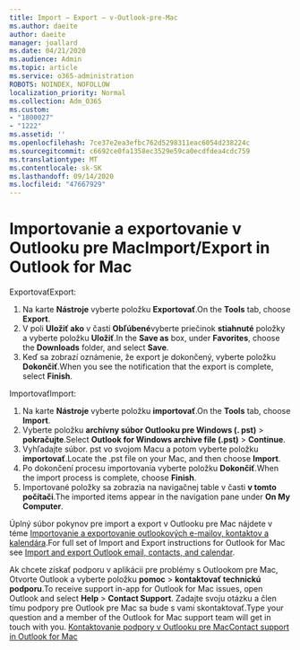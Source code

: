 ```yaml
---
title: Import – Export – v-Outlook-pre-Mac
ms.author: daeite
author: daeite
manager: joallard
ms.date: 04/21/2020
ms.audience: Admin
ms.topic: article
ms.service: o365-administration
ROBOTS: NOINDEX, NOFOLLOW
localization_priority: Normal
ms.collection: Adm_O365
ms.custom:
- "1800027"
- "1222"
ms.assetid: ''
ms.openlocfilehash: 7ce37e2ea3efbc762d5298311eac6054d238224c
ms.sourcegitcommit: c6692ce0fa1358ec3529e59ca0ecdfdea4cdc759
ms.translationtype: MT
ms.contentlocale: sk-SK
ms.lasthandoff: 09/14/2020
ms.locfileid: "47667929"
---
```

# <a name="importexport-in-outlook-for-mac"></a><span data-ttu-id="9a1db-102">Importovanie a exportovanie v Outlooku pre Mac</span><span class="sxs-lookup"><span data-stu-id="9a1db-102">Import/Export in Outlook for Mac</span></span> 

<span data-ttu-id="9a1db-103">Exportovať</span><span class="sxs-lookup"><span data-stu-id="9a1db-103">Export:</span></span>
1. <span data-ttu-id="9a1db-104">Na karte **Nástroje** vyberte položku **Exportovať**.</span><span class="sxs-lookup"><span data-stu-id="9a1db-104">On the **Tools** tab, choose **Export**.</span></span>
2. <span data-ttu-id="9a1db-105">V poli **Uložiť ako** v časti **Obľúbené**vyberte priečinok **stiahnuté** položky a vyberte položku **Uložiť**.</span><span class="sxs-lookup"><span data-stu-id="9a1db-105">In the **Save as** box, under **Favorites**, choose the **Downloads** folder, and select **Save**.</span></span>
3. <span data-ttu-id="9a1db-106">Keď sa zobrazí oznámenie, že export je dokončený, vyberte položku **Dokončiť**.</span><span class="sxs-lookup"><span data-stu-id="9a1db-106">When you see the notification that the export is complete, select **Finish**.</span></span>

<span data-ttu-id="9a1db-107">Importovať</span><span class="sxs-lookup"><span data-stu-id="9a1db-107">Import:</span></span>
1. <span data-ttu-id="9a1db-108">Na karte **Nástroje** vyberte položku **importovať**.</span><span class="sxs-lookup"><span data-stu-id="9a1db-108">On the **Tools** tab, choose **Import**.</span></span>
2. <span data-ttu-id="9a1db-109">Vyberte položku **archívny súbor Outlooku pre Windows (. pst)**  >  **pokračujte**.</span><span class="sxs-lookup"><span data-stu-id="9a1db-109">Select **Outlook for Windows archive file (.pst)** > **Continue**.</span></span>
3. <span data-ttu-id="9a1db-110">Vyhľadajte súbor. pst vo svojom Macu a potom vyberte položku **importovať**.</span><span class="sxs-lookup"><span data-stu-id="9a1db-110">Locate the .pst file on your Mac, and then choose **Import**.</span></span>
4. <span data-ttu-id="9a1db-111">Po dokončení procesu importovania vyberte položku **Dokončiť**.</span><span class="sxs-lookup"><span data-stu-id="9a1db-111">When the import process is complete, choose **Finish**.</span></span>
5. <span data-ttu-id="9a1db-112">Importované položky sa zobrazia na navigačnej table v časti **v tomto počítači**.</span><span class="sxs-lookup"><span data-stu-id="9a1db-112">The imported items appear in the navigation pane under **On My Computer**.</span></span>

<span data-ttu-id="9a1db-113">Úplný súbor pokynov pre import a export v Outlooku pre Mac nájdete v téme [Importovanie a exportovanie outlookových e-mailov, kontaktov a kalendára](https://support.office.com/article/92577192-3881-4502-b79d-c3bbada6c8ef#ID0EAACAAA=Mac).</span><span class="sxs-lookup"><span data-stu-id="9a1db-113">For full set of Import and Export instructions for Outlook for Mac see [Import and export Outlook email, contacts, and calendar](https://support.office.com/article/92577192-3881-4502-b79d-c3bbada6c8ef#ID0EAACAAA=Mac).</span></span> 

<span data-ttu-id="9a1db-114">Ak chcete získať podporu v aplikácii pre problémy s Outlookom pre Mac, Otvorte Outlook a vyberte položku **pomoc**  >  **kontaktovať technickú podporu**.</span><span class="sxs-lookup"><span data-stu-id="9a1db-114">To receive support in-app for Outlook for Mac issues, open Outlook and select **Help** > **Contact Support**.</span></span> <span data-ttu-id="9a1db-115">Zadajte svoju otázku a člen tímu podpory pre Outlook pre Mac sa bude s vami skontaktovať.</span><span class="sxs-lookup"><span data-stu-id="9a1db-115">Type your question and a member of the Outlook for Mac support team will get in touch with you.</span></span> [<span data-ttu-id="9a1db-116">Kontaktovanie podpory v Outlooku pre Mac</span><span class="sxs-lookup"><span data-stu-id="9a1db-116">Contact support in Outlook for Mac</span></span>](https://go.microsoft.com/fwlink/?linkid=2002400&clcid=0x409)